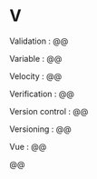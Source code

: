 # V

Validation
: @@

Variable
: @@

Velocity
: @@

Verification
: @@

Version control
: @@

Versioning
: @@

Vue
: @@

@@